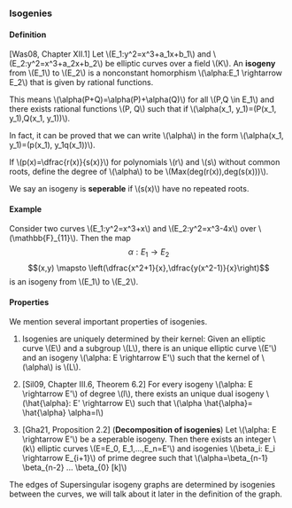 ### Isogenies

#### Definition

[Was08, Chapter XII.1] Let \\(E_1:y^2=x^3+a_1x+b_1\\) and \\(E_2:y^2=x^3+a_2x+b_2\\) be elliptic curves over a field \\(K\\). An **isogeny** from \\(E_1\\) to \\(E_2\\) is a nonconstant homorphism \\(\alpha:E_1 \rightarrow E_2\\) that is given by rational functions. 

This means \\(\alpha(P+Q)=\alpha(P)+\alpha(Q)\\) for all \\(P,Q \in E_1\\) and there exists rational functions \\(P, Q\\) such that if \\(\alpha(x_1, y_1)=(P(x_1, y_1),Q(x_1, y_1))\\).

In fact, it can be proved that we can write \\(\alpha\\) in the form \\(\alpha(x_1, y_1)=(p(x_1), y_1q(x_1))\\).

If \\(p(x)=\dfrac{r(x)}{s(x)}\\) for polynomials 
\\(r\\) and \\(s\\) without common roots, define the degree of \\(\alpha\\) to be \\(Max(deg(r(x)),deg(s(x)))\\). 

We say an isogeny is **seperable** if \\(s(x)\\) have no repeated roots.

#### Example

Consider two curves \\(E_1:y^2=x^3+x\\) and \\(E_2:y^2=x^3-4x\\) over \\(\mathbb{F}_{11}\\). Then the map
$$\alpha: E_1 \rightarrow E_2$$
$$(x,y) \mapsto \left(\dfrac{x^2+1}{x},\dfrac{y(x^2-1)}{x}\right)$$
is an isogeny from \\(E_1\\) to \\(E_2\\).

#### Properties

We mention several important properties of isogenies.

1. Isogenies are uniquely determined by their kernel: Given an elliptic curve \\(E\\) and a subgroup \\(L\\), there is an unique elliptic curve \\(E'\\) and an isogeny \\(\alpha: E \rightarrow E'\\) such that the kernel of \\(\alpha\\) is \\(L\\).

1. [Sil09, Chapter III.6, Theorem 6.2] For every isogeny \\(\alpha: E \rightarrow E'\\) of degree \\(l\\), there exists an unique dual isogeny \\(\hat{\alpha}: E' \rightarrow E\\) such that \\(\alpha \hat{\alpha}= \hat{\alpha} \alpha=l\\)

1. [Gha21, Proposition 2.2] (**Decomposition of isogenies**)  Let \\(\alpha: E \rightarrow E'\\) be a seperable isogeny. Then there exists an integer \\(k\\) elliptic curves \\(E=E_0, E_1,...,E_n=E'\\) and isogenies \\(\beta_i: E_i \rightarrow E_{i+1}\\) of prime degree such that \\(\alpha=\beta_{n-1} \beta_{n-2} ... \beta_{0} [k]\\)

The edges of Supersingular isogeny graphs are determined by isogenies between the curves, we will talk about it later in the definition of the graph.